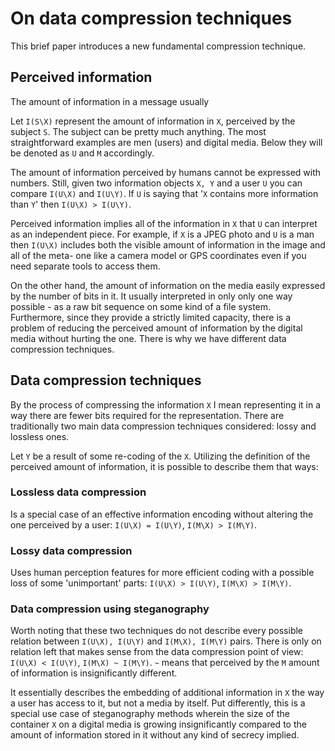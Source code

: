 # On data compression techniques
This brief paper introduces a new fundamental compression technique.

## Perceived information
The amount of information in a message usually 

Let `I(S\X)` represent the amount of information in `X`, perceived by the subject `S`.
The subject can be pretty much anything.
The most straightforward examples are men (users) and digital media.
Below they will be denoted as `U` and `M` accordingly.

The amount of information perceived by humans cannot be expressed with numbers.
Still, given two information objects `X, Y` and a user `U` you can compare `I(U\X)` and `I(U\Y)`. If `U` is saying that '`X` contains more information than `Y`' then `I(U\X) > I(U\Y)`.

Perceived information implies all of the information in `X` that `U` can interpret as an independent piece.
For example, if `X` is a JPEG photo and `U` is a man then `I(U\X)` includes both the visible amount of information in the image and all of the meta- one like a camera model or GPS coordinates even if you need separate tools to access them.

On the other hand, the amount of information on the media easily expressed by the number of bits in it.
It usually interpreted in only only one way possible -  as a raw bit sequence on some kind of a file system. 
Furthermore, since they provide a strictly limited capacity, there is a problem of reducing the perceived amount of information by the digital media without hurting the one.
There is why we have different data compression techniques.

## Data compression techniques
By the process of compressing the information `X` I mean representing it in a way there are fewer bits required for the representation.
There are traditionally two main data compression techniques considered: lossy and lossless ones.

Let `Y` be a result of some re-coding of the `X`.
Utilizing the definition of the perceived amount of information, it is possible to describe them that ways:

### Lossless data compression
Is a special case of an effective information encoding without altering the one perceived by a user: `I(U\X) = I(U\Y)`, `I(M\X) > I(M\Y)`.

### Lossy data compression
Uses human perception features for more efficient coding with a possible loss of some 'unimportant' parts: `I(U\X) > I(U\Y)`, `I(M\X) > I(M\Y)`.

### Data compression using steganography
Worth noting that these two techniques do not describe every possible relation between `I(U\X), I(U\Y)` and `I(M\X), I(M\Y)` pairs.
There is only on relation left that makes sense from the data compression point of view: `I(U\X) < I(U\Y)`, `I(M\X) ~ I(M\Y)`. `~` means that perceived by the `M` amount of information is insignificantly different.

It essentially describes the embedding of additional information in `X` the way a user has access to it, but not a media by itself.
Put differently, this is a special use case of steganography methods wherein the size of the container `X` on a digital media is growing insignificantly compared to the amount of information stored in it without any kind of secrecy implied.
